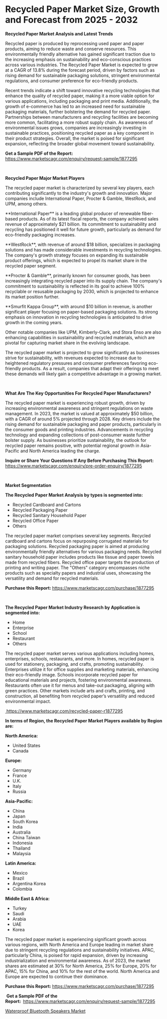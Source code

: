 <p><h1>Recycled Paper Market Size, Growth and Forecast from 2025 - 2032</h1></p><p><strong>Recycled Paper Market Analysis and Latest Trends</strong></p>
<p><p>Recycled paper is produced by reprocessing used paper and paper products, aiming to reduce waste and conserve resources. This environmentally friendly alternative has gained significant traction due to the increasing emphasis on sustainability and eco-conscious practices across various industries. The Recycled Paper Market is expected to grow at a CAGR of 13.8% during the forecast period, driven by factors such as rising demand for sustainable packaging solutions, stringent environmental regulations, and consumer preference for eco-friendly products.</p><p>Recent trends indicate a shift toward innovative recycling technologies that enhance the quality of recycled paper, making it a more viable option for various applications, including packaging and print media. Additionally, the growth of e-commerce has led to an increased need for sustainable packaging materials, further bolstering the demand for recycled paper. Partnerships between manufacturers and recycling facilities are becoming more common, facilitating a more robust supply chain. As awareness of environmental issues grows, companies are increasingly investing in sustainable practices, positioning recycled paper as a key component in their product strategies. Overall, the market is poised for significant expansion, reflecting the broader global movement toward sustainability.</p></p>
<p><strong>Get a Sample PDF of the Report:&nbsp;</strong> <a href="https://www.marketscagr.com/enquiry/request-sample/1877295?utm_campaign=2138&utm_medium=2&utm_source=Github&utm_content=ia&utm_term=07022025&utm_id=recycled-paper">https://www.marketscagr.com/enquiry/request-sample/1877295</a></p>
<p>&nbsp;</p>
<p><strong>Recycled Paper Major Market Players</strong></p>
<p><p>The recycled paper market is characterized by several key players, each contributing significantly to the industry's growth and innovation. Major companies include International Paper, Procter & Gamble, WestRock, and UPM, among others. </p><p>**International Paper** is a leading global producer of renewable fiber-based products. As of its latest fiscal reports, the company achieved sales revenue of approximately $21 billion. Its commitment to sustainability and recycling has positioned it well for future growth, particularly as demand for eco-friendly packaging increases.</p><p>**WestRock**, with revenue of around $18 billion, specializes in packaging solutions and has made considerable investments in recycling technologies. The company's growth strategy focuses on expanding its sustainable product offerings, which is expected to propel its market share in the recycled paper segment.</p><p>**Procter & Gamble**, primarily known for consumer goods, has been increasingly integrating recycled paper into its supply chain. The company's commitment to sustainability is reflected in its goal to achieve 100% recyclable or resusable packaging by 2030, which is projected to enhance its market position further.</p><p>**Smurfit Kappa Group**, with around $10 billion in revenue, is another significant player focusing on paper-based packaging solutions. Its strong emphasis on innovation in recycling technologies is anticipated to drive growth in the coming years.</p><p>Other notable companies like UPM, Kimberly-Clark, and Stora Enso are also enhancing capabilities in sustainability and recycled materials, which are pivotal for capturing market share in the evolving landscape.</p><p>The recycled paper market is projected to grow significantly as businesses strive for sustainability, with revenues expected to increase due to heightened regulatory pressures and consumer preferences favoring eco-friendly products. As a result, companies that adapt their offerings to meet these demands will likely gain a competitive advantage in a growing market.</p></p>
<p>&nbsp;</p>
<p><strong>What Are The Key Opportunities For Recycled Paper Manufacturers?</strong></p>
<p><p>The recycled paper market is experiencing robust growth, driven by increasing environmental awareness and stringent regulations on waste management. In 2023, the market is valued at approximately $50 billion, with a CAGR of around 5% projected through 2028. Key drivers include the rising demand for sustainable packaging and paper products, particularly in the consumer goods and printing industries. Advancements in recycling technology and expanding collections of post-consumer waste further bolster supply. As businesses prioritize sustainability, the outlook for recycled paper remains positive, with potential regional growth in Asia-Pacific and North America leading the charge.</p></p>
<p><strong>Inquire or Share Your Questions If Any Before Purchasing This Report:</strong> <a href="https://www.marketscagr.com/enquiry/pre-order-enquiry/1877295?utm_campaign=2138&utm_medium=2&utm_source=Github&utm_content=ia&utm_term=07022025&utm_id=recycled-paper">https://www.marketscagr.com/enquiry/pre-order-enquiry/1877295</a></p>
<p>&nbsp;</p>
<p><strong>Market Segmentation</strong></p>
<p><strong>The Recycled Paper Market Analysis by types is segmented into:</strong></p>
<p><ul><li>Recycled Cardboard and Cartons</li><li>Recycled Packaging Paper</li><li>Recycled Sanitary Household Paper</li><li>Recycled Office Paper</li><li>Others</li></ul></p>
<p><p>The recycled paper market comprises several key segments. Recycled cardboard and cartons focus on repurposing corrugated materials for packaging solutions. Recycled packaging paper is aimed at producing environmentally friendly alternatives for various packaging needs. Recycled sanitary household paper includes products like tissue and paper towels made from recycled fibers. Recycled office paper targets the production of printing and writing paper. The "Others" category encompasses niche products such as specialty papers and industrial uses, showcasing the versatility and demand for recycled materials.</p></p>
<p><strong>Purchase this Report:&nbsp;</strong><a href="https://www.marketscagr.com/purchase/1877295?utm_campaign=2138&utm_medium=2&utm_source=Github&utm_content=ia&utm_term=07022025&utm_id=recycled-paper">https://www.marketscagr.com/purchase/1877295</a></p>
<p>&nbsp;</p>
<p><strong>The Recycled Paper Market Industry Research by Application is segmented into:</strong></p>
<p><ul><li>Home</li><li>Enterprise</li><li>School</li><li>Restaurant</li><li>Others</li></ul></p>
<p><p>The recycled paper market serves various applications including homes, enterprises, schools, restaurants, and more. In homes, recycled paper is used for stationery, packaging, and crafts, promoting sustainability. Enterprises utilize it for office supplies and marketing materials, enhancing their eco-friendly image. Schools incorporate recycled paper for educational materials and projects, fostering environmental awareness. Restaurants often use it for menus and take-out packaging, aligning with green practices. Other markets include arts and crafts, printing, and construction, all benefiting from recycled paper’s versatility and reduced environmental impact.</p></p>
<p><a href="https://www.marketscagr.com/recycled-paper-r1877295?utm_campaign=2138&utm_medium=2&utm_source=Github&utm_content=ia&utm_term=07022025&utm_id=recycled-paper">&nbsp;https://www.marketscagr.com/recycled-paper-r1877295</a></p>
<p><strong>In terms of Region, the Recycled Paper Market Players available by Region are:</strong></p>
<p>
    <p> <strong> North America: </strong>
        <ul>
            <li>United States</li>
            <li>Canada</li>
        </ul>
        </p> 
    <p> <strong> Europe: </strong>
        <ul>
            <li>Germany</li>
            <li>France</li>
            <li>U.K.</li>
            <li>Italy</li>
            <li>Russia</li>
        </ul>
        </p> 
    <p> <strong> Asia-Pacific: </strong>
        <ul>
            <li>China</li>
            <li>Japan</li>
            <li>South Korea</li>
            <li>India</li>
            <li>Australia</li>
            <li>China Taiwan</li>
            <li>Indonesia</li>
            <li>Thailand</li>
            <li>Malaysia</li>
        </ul>
        </p> 
    <p> <strong> Latin America: </strong>
        <ul>
            <li>Mexico</li>
            <li>Brazil</li>
            <li>Argentina Korea</li>
            <li>Colombia</li>
        </ul>
        </p> 
    <p> <strong> Middle East & Africa: </strong>
        <ul>
            <li>Turkey</li>
            <li>Saudi</li>
            <li>Arabia</li>
            <li>UAE</li>
            <li>Korea</li>
        </ul>
    </p>
    </p>
<p><p>The recycled paper market is experiencing significant growth across various regions, with North America and Europe leading in market share due to stringent recycling regulations and sustainability initiatives. APAC, particularly China, is poised for rapid expansion, driven by increasing industrialization and environmental awareness. As of 2023, the market shares are estimated at 30% for North America, 25% for Europe, 20% for APAC, 15% for China, and 10% for the rest of the world. North America and Europe are expected to continue their dominance.</p></p>
<p><strong>Purchase this Report: </strong><a href="https://www.marketscagr.com/purchase/1877295?utm_campaign=2138&utm_medium=2&utm_source=Github&utm_content=ia&utm_term=07022025&utm_id=recycled-paper">https://www.marketscagr.com/purchase/1877295</a></p>
<p>&nbsp;<strong>Get a Sample PDF of the Report:&nbsp;&nbsp;</strong><a href="https://www.marketscagr.com/enquiry/request-sample/1877295?utm_campaign=2138&utm_medium=2&utm_source=Github&utm_content=ia&utm_term=07022025&utm_id=recycled-paper">https://www.marketscagr.com/enquiry/request-sample/1877295</a></p>
<p><strong></strong></p>
<p><p><a href="https://github.com/joannesouthgate/Market-Research-Report-List-5/blob/main/waterproof-bluetooth-speakers-market.md?utm_campaign=2138&utm_medium=2&utm_source=Github&utm_content=ia&utm_term=07022025&utm_id=recycled-paper">Waterproof Bluetooth Speakers Market</a></p></p>